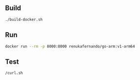 ## Build

```sh
./build-docker.sh
```

## Run

```sh
docker run --rm -p 8000:8000 renukafernando/go-arm:v1-arm64
```

## Test

```sh
/curl.sh
```
